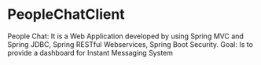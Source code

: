# PeopleChatClient
People Chat: It is a Web Application developed by using Spring MVC and Spring JDBC, Spring RESTful Webservices, Spring Boot Security.  Goal: Is to provide a dashboard for Instant Messaging System
